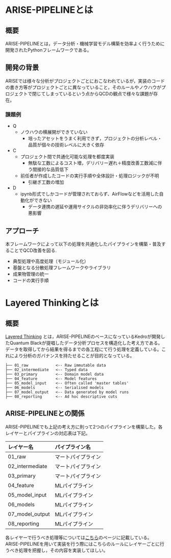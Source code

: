 # ARISE-PIPELINEとは

## 概要
ARISE-PIPELINEとは，データ分析・機械学習モデル構築を効率よく行うために開発されたPythonフレームワークである。

## 開発の背景
ARISEでは様々な分析がプロジェクトごとにおこなわれているが，実装のコードの書き方等がプロジェクトごとに異なっていること，そのルールやノウハウがプロジェクトで閉じてしまっているという点からQCDの観点で様々な課題が存在。

### 課題例
- Q
  - ノウハウの横展開ができていない
    - 培ったアセットをうまく利用できず，プロジェクトの分析レベル・品質が個々の技術レベルに大きく依存
- C
  - プロジェクト間で共通化可能な処理を都度実装
    - 無駄な工数によるコスト増，デリバリー遅れ＋精度改善工数減に伴う間接的な品質低下
  - 前任者が作成したコードの実行手順や全体設計・処理ロジックが不明
    - 引継ぎ工数の増加
- D
  - ipynb形式でしかコードが管理されておらず、AirFlowなどを活用した自動化ができない
    - データ連携の遅延や運用サイクルの非効率化に伴うデリバリーへの悪影響

## アプローチ
本フレームワークによって以下の処理を共通化したパイプラインを構築・普及することでQCD改善を図る.

- 典型処理や高度処理（モジュール化）
- 基盤となる分散処理フレームワークやライブラリ
- 成果物管理の統一
- コードの実行手順
  
# Layered Thinkingとは
## 概要
[Layered Thinking](https://towardsdatascience.com/the-importance-of-layered-thinking-in-data-engineering-a09f685edc7 "The importance of layered thinking in data engineering")
とは，ARISE-PIPELINEのベースになっているKedroが開発したQuantum Blackが提唱したデータ分析プロセスを構造化した考え方である。データを取得してから結果を得るまでの各工程にて行う処理を定義している。これにより分析のガバナンスを持たせることが目的となっている。
```
├── 01_raw            <-- Raw immutable data
├── 02_intermediate   <-- Typed data
├── 03_primary        <-- Domain model data
├── 04_feature        <-- Model features
├── 05_model_input    <-- Often called 'master tables'
├── 06_models         <-- Serialised models
├── 07_model_output   <-- Data generated by model runs
├── 08_reporting      <-- Ad hoc descriptive cuts
```

## ARISE-PIPELINEとの関係
ARISE-PIPELINEでも上記の考え方に則って2つのパイプラインを構築した。各レイヤーとパイプラインの対応表は下記。

| レイヤー名     | パイプライン名    |
|:-----------    |:------------      |
| 01_raw         |マートパイプライン |
| 02_intermediate|マートパイプライン |
| 03_primary     |マートパイプライン |
| 04_feature     |MLパイプライン     |
| 05_model_input |MLパイプライン     |
| 06_models      |MLパイプライン     |
| 07_model_output|MLパイプライン     |
| 08_reporting   |MLパイプライン     |

各レイヤーで行うべき処理等については[こちら](https://ariseanalytics.atlassian.net/wiki/spaces/CADMAULTVWG/pages/2903474412
"The importance of layered thinking in data engineering")のページに記載している。ARISE-PIPELINEを用いて実装を行う際にはこちらのルールにレイヤーごとに行うべき処理を把握し，その内容を実装してほしい。
